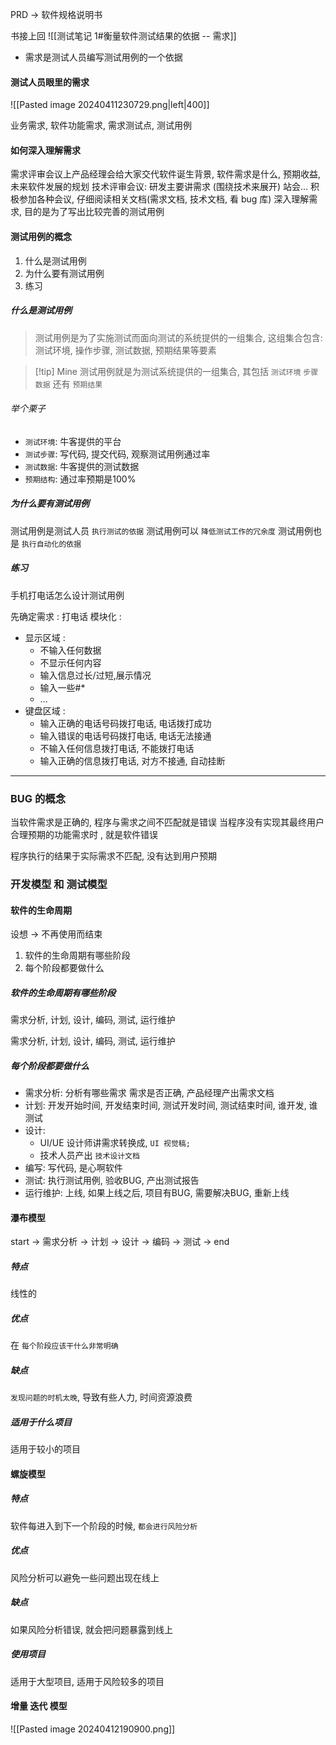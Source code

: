 PRD -> 软件规格说明书

书接上回
![[测试笔记 1#衡量软件测试结果的依据 -- 需求]]

- 需求是测试人员编写测试用例的一个依据

#### 测试人员眼里的需求
![[Pasted image 20240411230729.png|left|400]]

业务需求, 软件功能需求, 需求测试点, 测试用例
#### 如何深入理解需求
需求评审会议上产品经理会给大家交代软件诞生背景, 软件需求是什么, 预期收益, 未来软件发展的规划
技术评审会议: 研发主要讲需求 (围绕技术来展开) 
站会...
积极参加各种会议, 仔细阅读相关文档(需求文档, 技术文档, 看 bug 库)
深入理解需求, 目的是为了写出比较完善的测试用例

#### 测试用例的概念
1. 什么是测试用例
2. 为什么要有测试用例
3. 练习

##### 什么是测试用例
> 测试用例是为了实施测试而面向测试的系统提供的一组集合, 这组集合包含: 测试环境, 操作步骤,  测试数据, 预期结果等要素

> [!tip] Mine 
> 测试用例就是为测试系统提供的一组集合, 其包括 `测试环境` `步骤` `数据` 还有 `预期结果`
###### 举个栗子
- `测试环境`: 牛客提供的平台
- `测试步骤`: 写代码, 提交代码, 观察测试用例通过率
- `测试数据`: 牛客提供的测试数据
- `预期结构`: 通过率预期是100%

##### 为什么要有测试用例
测试用例是测试人员 `执行测试的依据`
测试用例可以 `降低测试工作的冗余度`
测试用例也是 `执行自动化的依据`

##### 练习
手机打电话怎么设计测试用例

先确定需求 : 打电话
模块化 :
- 显示区域 : 
	- 不输入任何数据
	- 不显示任何内容
	- 输入信息过长/过短,展示情况
	- 输入一些#\*
	- ...
- 键盘区域 :  
	- 输入正确的电话号码拨打电话, 电话拨打成功
	- 输入错误的电话号码拨打电话, 电话无法接通
	- 不输入任何信息拨打电话, 不能拨打电话
	- 输入正确的信息拨打电话, 对方不接通, 自动挂断
---

### BUG 的概念
当软件需求是正确的, 程序与需求之间不匹配就是错误
当程序没有实现其最终用户合理预期的功能需求时 , 就是软件错误

程序执行的结果于实际需求不匹配, 没有达到用户预期
### 开发模型 和 测试模型
#### 软件的生命周期
设想 -> 不再使用而结束 

1. 软件的生命周期有哪些阶段
2. 每个阶段都要做什么
##### 软件的生命周期有哪些阶段
需求分析, 计划, 设计, 编码, 测试, 运行维护

需求分析, 计划, 设计, 编码, 测试, 运行维护
##### 每个阶段都要做什么
- 需求分析: 分析有哪些需求 需求是否正确, 产品经理产出需求文档
- 计划: 开发开始时间, 开发结束时间, 测试开发时间, 测试结束时间, 谁开发, 谁测试
- 设计: 
	- UI/UE 设计师讲需求转换成, `UI 视觉稿;` 
	- 技术人员产出 `技术设计文档`
- 编写: 写代码, 是心啊软件
- 测试: 执行测试用例, 验收BUG, 产出测试报告
- 运行维护: 上线, 如果上线之后, 项目有BUG, 需要解决BUG, 重新上线

#### 瀑布模型
start -> 需求分析 -> 计划 -> 设计 -> 编码 -> 测试 -> end
##### 特点
线性的
##### 优点
在 `每个阶段应该干什么非常明确`
##### 缺点
`发现问题的时机太晚`, 导致有些人力, 时间资源浪费
##### 适用于什么项目
适用于较小的项目
#### 螺旋模型

##### 特点
软件每进入到下一个阶段的时候, `都会进行风险分析`
##### 优点
风险分析可以避免一些问题出现在线上
##### 缺点
如果风险分析错误, 就会把问题暴露到线上
##### 使用项目
适用于大型项目, 适用于风险较多的项目

#### 增量 迭代 模型
![[Pasted image 20240412190900.png]]


